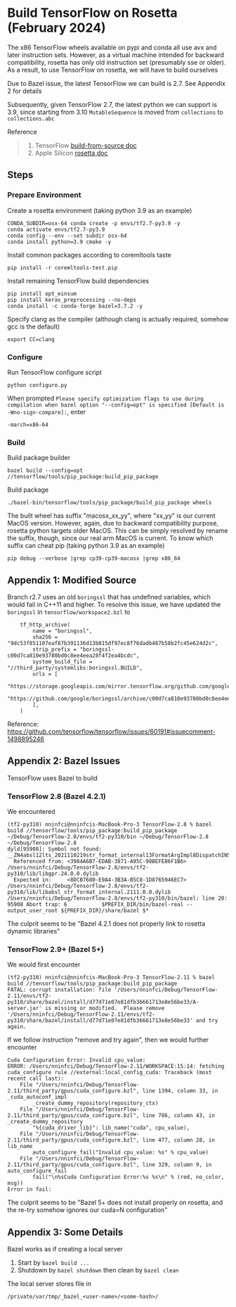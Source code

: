 # Build TensorFlow on Rosetta (February 2024)
The x86 TensorFlow wheels available on pypi and conda all use avx and later instruction sets. However, as a virtual machine intended for backward compatibility, rosetta has only old instruction set (presumably sse or older). As a result, to use TensorFlow on rosetta, we will have to build ourselves

Due to Bazel issue, the latest TensorFlow we can build is 2.7. See Appendix 2 for details

Subsequently, given TensorFlow 2.7, the latest python we can support is 3.9, since starting from 3.10 `MutableSequence` is moved from `collections` to `collections.abc`

Reference
> 1. TensorFlow [build-from-source doc](https://www.tensorflow.org/install/source#macos)
> 2. Apple Silicon [rosetta doc](https://developer.apple.com/documentation/apple-silicon/about-the-rosetta-translation-environment)


## Steps

### Prepare Environment
Create a rosetta environment (taking python 3.9 as an example)
```
CONDA_SUBDIR=osx-64 conda create -p envs/tf2.7-py3.9 -y
conda activate envs/tf2.7-py3.9
conda config --env --set subdir osx-64
conda install python=3.9 cmake -y
```

Install common packages according to coremltools taste
```
pip install -r coremltools-test.pip
```

Install remaining TensorFlow build dependencies
```
pip install opt_einsum
pip install keras_preprocessing --no-deps
conda install -c conda-forge bazel=3.7.2 -y
```

Specify clang as the compiler (although clang is actually required, somehow gcc is the default)
```
export CC=clang
```

### Configure
Run TensorFlow configure script
```
python configure.py
```
When prompted `Please specify optimization flags to use during compilation when bazel option "--config=opt" is specified [Default is -Wno-sign-compare]:`, enter
```
-march=x86-64
```

### Build
Build package builder
```
bazel build --config=opt //tensorflow/tools/pip_package:build_pip_package
```

Build package
```
./bazel-bin/tensorflow/tools/pip_package/build_pip_package wheels
```

The built wheel has suffix "macosx_xx_yy", where "xx_yy" is our current MacOS version. However, again, due to backward compatibility purpose, rosetta python targets older MacOS. This can be simply resolved by rename the suffix, though, since our real arm MacOS is current. To know which suffix can cheat pip (taking python 3.9 as an example)
```
pip debug --verbose |grep cp39-cp39-macosx |grep x86_64
```


## Appendix 1: Modified Source
Branch r2.7 uses an old `boringssl` that has undefined variables, which would fail in C++11 and higher. To resolve this issue, we have updated the `boringssl` in `tensorflow/workspace2.bzl` to
```
    tf_http_archive(
        name = "boringssl",
        sha256 = "9dc53f851107eaf87b391136d13b815df97ec8f76dadb487b58b2fc45e624d2c",
        strip_prefix = "boringssl-c00d7ca810e93780bd0c8ee4eea28f4f2ea4bcdc",
        system_build_file = "//third_party/systemlibs:boringssl.BUILD",
        urls = [
            "https://storage.googleapis.com/mirror.tensorflow.org/github.com/google/boringssl/archive/c00d7ca810e93780bd0c8ee4eea28f4f2ea4bcdc.tar.gz",
            "https://github.com/google/boringssl/archive/c00d7ca810e93780bd0c8ee4eea28f4f2ea4bcdc.tar.gz",
        ],
    )
```

Reference: https://github.com/tensorflow/tensorflow/issues/60191#issuecomment-1498895246


## Appendix 2: Bazel Issues
TensorFlow uses Bazel to build

### TensorFlow 2.8 (Bazel 4.2.1)
We encountered
```
(tf2-py310) nninfci@nninfcis-MacBook-Pro-3 TensorFlow-2.8 % bazel build //tensorflow/tools/pip_package:build_pip_package
~/Debug/TensorFlow-2.8/envs/tf2-py310/bin ~/Debug/TensorFlow-2.8
~/Debug/TensorFlow-2.8
dyld[95908]: Symbol not found: __ZN4absl12lts_2021110219str_format_internal13FormatArgImpl8DispatchINS0_11string_viewEEEbNS2_4DataENS1_24FormatConversionSpecImplEPv
  Referenced from: <3984A6B7-EDAB-3871-A95C-98BEFE86F1B6> /Users/nninfci/Debug/TensorFlow-2.8/envs/tf2-py310/lib/libgpr.24.0.0.dylib
  Expected in:     <8DCB7680-E9A4-3B3A-B5C8-1D8765946EC7> /Users/nninfci/Debug/TensorFlow-2.8/envs/tf2-py310/lib/libabsl_str_format_internal.2111.0.0.dylib
/Users/nninfci/Debug/TensorFlow-2.8/envs/tf2-py310/bin/bazel: line 20: 95908 Abort trap: 6           $PREFIX_DIR/bin/bazel-real --output_user_root ${PREFIX_DIR}/share/bazel $*
```
The culprit seems to be "Bazel 4.2.1 does not properly link to rosetta dynamic libraries"

### TensorFlow 2.9+ (Bazel 5+)
We would first encounter
```
(tf2-py310) nninfci@nninfcis-MacBook-Pro-3 TensorFlow-2.11 % bazel build //tensorflow/tools/pip_package:build_pip_package
FATAL: corrupt installation: file '/Users/nninfci/Debug/TensorFlow-2.11/envs/tf2-py310/share/bazel/install/d77d71e07e81dfb36661713e8e56be33/A-server.jar' is missing or modified.  Please remove '/Users/nninfci/Debug/TensorFlow-2.11/envs/tf2-py310/share/bazel/install/d77d71e07e81dfb36661713e8e56be33' and try again.
```
If we follow instruction "remove and try again", then we would further encounter
```
Cuda Configuration Error: Invalid cpu_value: 
ERROR: /Users/nninfci/Debug/TensorFlow-2.11/WORKSPACE:15:14: fetching cuda_configure rule //external:local_config_cuda: Traceback (most recent call last):
	File "/Users/nninfci/Debug/TensorFlow-2.11/third_party/gpus/cuda_configure.bzl", line 1394, column 33, in _cuda_autoconf_impl
		_create_dummy_repository(repository_ctx)
	File "/Users/nninfci/Debug/TensorFlow-2.11/third_party/gpus/cuda_configure.bzl", line 786, column 43, in _create_dummy_repository
		"%{cuda_driver_lib}": lib_name("cuda", cpu_value),
	File "/Users/nninfci/Debug/TensorFlow-2.11/third_party/gpus/cuda_configure.bzl", line 477, column 28, in lib_name
		auto_configure_fail("Invalid cpu_value: %s" % cpu_value)
	File "/Users/nninfci/Debug/TensorFlow-2.11/third_party/gpus/cuda_configure.bzl", line 329, column 9, in auto_configure_fail
		fail("\n%sCuda Configuration Error:%s %s\n" % (red, no_color, msg))
Error in fail:
```
The culprit seems to be "Bazel 5+ does not install properly on rosetta, and the re-try somehow ignores our cuda=N configuration"

## Appendix 3: Some Details
Bazel works as if creating a local server
1. Start by `bazel build ...`
2. Shutdown by `bazel shutdown` then clean by `bazel clean`

The local server stores file in
```
/private/var/tmp/_bazel_<user-name>/<some-hash>/
```

